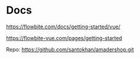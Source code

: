 # Docs

<https://flowbite.com/docs/getting-started/vue/>

<https://flowbite-vue.com/pages/getting-started>

Repo: <https://github.com/santokhan/amadershop.git>
